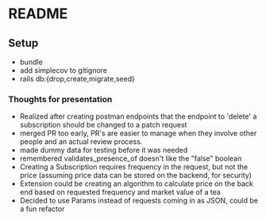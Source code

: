 # README

## Setup
- bundle 
- add simplecov to gitignore
- rails db:{drop,create,migrate,seed}

### Thoughts for presentation 
- Realized after creating postman endpoints that the endpoint to 'delete' a subscription should be changed to a patch request
- merged PR too early, PR's are easier to manage when they involve other people and an actual review process.
- made dummy data for testing before it was needed 
- remembered validates_presence_of doesn't like the "false" boolean
- Creating a Subscription requires frequency in the request, but not the price (assuming price data can be stored on the backend, for security)
- Extension could be creating an algorithm to calculate price on the back end based on requested frequency and market value of a tea
- Decided to use Params instead of requests coming in as JSON, could be a fun refactor 